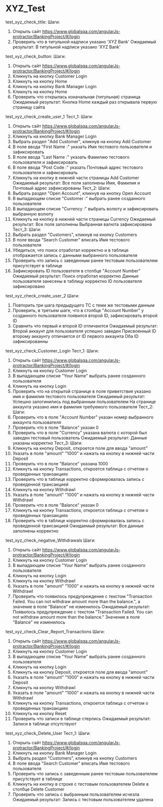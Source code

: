 # XYZ_Test


test_xyz_check_title:
Шаги:
1.	Открыть сайт https://www.globalsqa.com/angularJs-protractor/BankingProject/#/login
2.	Проверить что в титульной надписи указано 'XYZ Bank'
Ожидаемый результат:
В титульной надписи указано 'XYZ Bank'


test_xyz_check_button:
Шаги:
1.	Открыть сайт https://www.globalsqa.com/angularJs-protractor/BankingProject/#/login
2.	Кликнуть на кнопку Customer Login
3.	Кликнуть на кнопку Home
4.	Кликнуть на кнопку Bank Manager Login
5.	Кликнуть на кнопку Home
6.	Проверить что открылась изначальная (титульная) страница
Ожидаемый результат:
Кнопка Home каждый раз открывала первую страницу сайта

test_xyz_check_create_user_1
Тест_1:
Шаги:
1.	Открыть сайт https://www.globalsqa.com/angularJs-protractor/BankingProject/#/login
2.	Кликнуть на кнопку Bank Manager Login
3.	Выбрать раздел "Add Customer", кликнув на кнопку Add Customer
4.	В поле ввода "First Name :" указать Имя тестового пользователя и зафиксировать
5.	В поле ввода "Last Name :" указать Фамилию тестового пользователя и зафиксировать
6.	В поле ввода "Post Code :" указать Почтовый адрес тестового пользователя и зафиксировать
7.	Кликнуть на кнопку в нижней части страницы Add Customer
Ожидаемый результат:
Все поля заполнены
Имя, Фамилия и Почтовый адрес зафиксированы
Тест_2:
Шаги:
1.	Выбрать раздел "Open Account", кликнув на кнопку Open Account
2.	В выпадающем списке "Customer :" выбрать ранее созданного пользователя
3.	В выпадающем списке "Currency :" выбрать волюту и зафиксировать выбранную волюту
4.	Кликнуть на кнопку в нижней части страницы Currency
Ожидаемый результат:
Все поля заполнены
Выбранная валюта зафиксирована
Тест_3:
Шаги:
1.	Выбрать раздел "Customers", кликнув на кнопку Customers
2.	В поле ввода "Search Customer" вписать Имя тестового пользователя
3.	Убедиться, что поиск отработал корректно и в таблице отображается запись с данными выбранного пользователя
4.	Проверить что запись с заведенным ранее тестовым пользователем присутствует в таблице
5.	Зафиксировать ID пользователя в столбце "Account Number"
Ожидаемый результат:
Поиск отработал корректно
Данные пользователя занесены в таблицу корректно
ID пользователя зафиксировано


test_xyz_check_create_user_2
Шаги:
1.	Повторить три шага предыдущего ТС с теми же тестовыми данным
2.	Проверить, в третьем шаге, что в столбце "Account Number" у созданного пользователя появился второй ID, зафиксировать второй ID
3.	Сравнить что первый и второй ID отличаются
Ожидаемый результат:
Второй аккаунт для пользователя успешно заведен
Присвоенный ID второму аккаунту отличается от ID первого аккаунта
Оба ID зафиксированны


test_xyz_check_Customer_Login
Тест_1:
Шаги:
1.	Открыть сайт https://www.globalsqa.com/angularJs-protractor/BankingProject/#/login
2.	Кликнуть на кнопку Customer Login
3.	В выпадающем списке "Your Name" выбрать ранее созданного пользователя
4.	Кликнуть на кнопку Login
5.	Проверить что на открытой странице в поле приветствия указано имя и фамилия тестового пользователя
Ожидаемый результат:
Успешно залогинились под выбранным пользователем
На странице аккаунта указано имя и фамилия требуемого пользователя
Тест_2:
Шаги:
1.	Проверить что в поле "Account Number" указан номер выбранного аккаунта пользователя
2.	Проверить что в поле "Balance" указан 0
3.	Проверить что в поле "Currency" указана валюта с которой был заведен тестовый пользователь
Ожидаемый результат:
Данные указаны корректно
Тест_3:
Шаги:
1.	Кликнуть на кнопку Deposit, откроется поле для ввода "amount"
2.	Указать в поле "amount" "1000" и нажать на кнопку в нижней части Deposit
3.	Проверить что в поле "Balance" указана 1000
4.	Кликнуть на кнопку Transactions, откроется таблица с отчетом о проведенных транзакциях
5.	Проверить что в таблице корректно сформировалась запись с проведенной трансакцией
6.	Кликнуть на кнопку Withdrawl
7.	Указать в поле "amount" "1000" и нажать на кнопку в нижней части Withdrawl
8.	Проверить что в поле "Balance" указан 0
9.	Кликнуть на кнопку Transactions, откроется таблица с отчетом о проведенных транзакциях
10.	Проверить что в таблице корректно сформировалась запись с проведенной трансакцией
Ожидаемый результат:
Все данные заполнены корректно


test_xyz_check_negative_Withdrawals
Шаги:
1.	Открыть сайт https://www.globalsqa.com/angularJs-protractor/BankingProject/#/login
2.	Кликнуть на кнопку Customer Login
3.	В выпадающем списке "Your Name" выбрать ранее созданного пользователя
4.	Кликнуть на кнопку Login
5.	Кликнуть на кнопку Withdrawl
6.	Указать в поле "amount" "1000" и нажать на кнопку в нижней части Withdrawl
7.	Проверить что появилось предупреждение с текстом "Transaction Failed. You can not withdraw amount more than the balance.",
а значение в поле "Balance" не изменилось
Ожидаемый результат:
Появилось предупреждение с текстом "Transaction Failed. You can not withdraw amount more than the balance."
Значение в поле "Balance" не изменилось

test_xyz_check_Clear_Report_Transactions
Шаги:
1.	Открыть сайт https://www.globalsqa.com/angularJs-protractor/BankingProject/#/login
2.	Кликнуть на кнопку Customer Login
3.	В выпадающем списке "Your Name" выбрать ранее созданного пользователя
4.	Кликнуть на кнопку Login
5.	Кликнуть на кнопку Deposit, откроется поле для ввода "amount"
6.	Указать в поле "amount" "1000" и нажать на кнопку в нижней части Deposit
7.	Кликнуть на кнопку Withdrawl
8.	Указать в поле "amount" "1000" и нажать на кнопку в нижней части Withdrawl
9.	Кликнуть на кнопку Transactions, откроется таблица с отчетом о проведенных транзакциях
10.	Кликнуть на кнопку Reset
11.	Проверить что записи в таблице стерлись
Ожидаемый результат:
Записи в таблице отсутствуют


test_xyz_check_Delete_User
Тест_1:
Шаги:
1.	Открыть сайт https://www.globalsqa.com/angularJs-protractor/BankingProject/#/login
2.	Кликнуть на кнопку Bank Manager Login
3.	Выбрать раздел "Customers", кликнув на кнопку Customers
4.	В поле ввода "Search Customer" вписать Имя тестового пользователя
5.	Проверить что запись с заведенным ранее тестовым пользователем присутствует в таблице
6.	Кликнуть на кнопку в строке с тестовым пользователем Delete в столбце Delete Customer
7.	Проверить что запись с выбранным пользователем исчезла
Ожидаемый результат:
Запись с тестовым пользователем удалена

